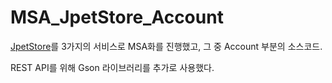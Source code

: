 # MSA_JpetStore_Account

<a href= "http://mybatis.org/jpetstore-6/ko/index.html">JpetStore<a>를 3가지의 서비스로 MSA화를 진행했고, 그 중 Account 부분의 소스코드.

REST API를 위해 Gson 라이브러리를 추가로 사용했다.
